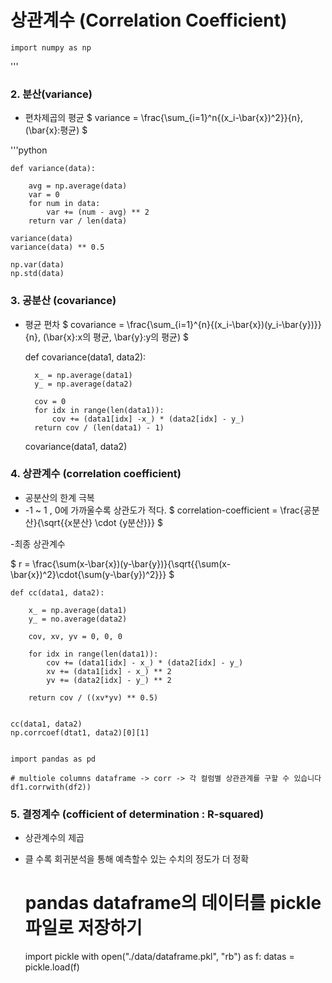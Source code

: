 # 상관계수 (Correlation Coefficient)
	import numpy as np
'''

### 2. 분산(variance)
- 편차제곱의 평균
$ variance = \frac{\sum_{i=1}^n{(x_i-\bar{x})^2}}{n}, (\bar{x}:평균) $

'''python

	def variance(data):
	
		avg = np.average(data)
		var = 0
		for num in data:
			var += (num - avg) ** 2
		return var / len(data)

	variance(data)
	variance(data) ** 0.5

	np.var(data)
	np.std(data)


### 3. 공분산 (covariance)
- 평균 편차
$ covariance = \frac{\sum_{i=1}^{n}{(x_i-\bar{x})(y_i-\bar{y})}}{n}, (\bar{x}:x의 평균, \bar{y}:y의 평균) $


	def covariance(data1, data2):
	
		x_ = np.average(data1)
		y_ = np.average(data2)
	
		cov = 0
		for idx in range(len(data1)):
			cov += (data1[idx] -x_) * (data2[idx] - y_)
		return cov / (len(data1) - 1)



	covariance(data1, data2)


### 4. 상관계수 (correlation coefficient)
- 공분산의 한계 극복
- -1 ~ 1 , 0에 가까울수록 상관도가 적다.
$ correlation-coefficient = \frac{공분산}{\sqrt{{x분산} \cdot {y분산}}} $

-최종 상관계수

$ r = \frac{\sum(x-\bar{x})(y-\bar{y})}{\sqrt{{\sum(x-\bar{x})^2}\cdot{\sum(y-\bar{y})^2}}} $


	def cc(data1, data2):
	
		x_ = np.average(data1)
		y_ = no.average(data2)
	
		cov, xv, yv = 0, 0, 0
	
		for idx in range(len(data1)):
			cov += (data1[idx] - x_) * (data2[idx] - y_)
			xv += (data1[idx] - x_) ** 2
			yv += (data2[idx] - y_) ** 2
	
		return cov / ((xv*yv) ** 0.5)


	cc(data1, data2)
	np.corrcoef(dtat1, data2)[0][1]


	import pandas as pd
	
	# multiole columns dataframe -> corr -> 각 컬럼별 상관관계를 구할 수 있습니다
	df1.corrwith(df2))


### 5. 결정계수 (cofficient of determination : R-squared)
- 상관계수의 제곱
- 클 수록 회귀분석을 통해 예측할수 있는 수치의 정도가 더 정확


	# pandas dataframe의 데이터를 pickle 파일로 저장하기
	import pickle
	with open("./data/dataframe.pkl", "rb") as f:
		datas = pickle.load(f)

